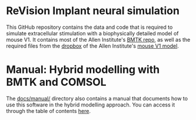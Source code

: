 # ReVision Implant neural simulation


This GitHub repository contains the data and code that is required to simulate extracellular stimulation with a biophysically detailed model of mouse V1. It contains most of the Allen Institute's [BMTK repo](https://www.github.com/AllenInstitute/bmtk), as well as the required files from the [dropbox](https://www.dropbox.com/sh/w5u31m3hq6u2x5m/AACpYpeWnm6s_qJDpmgrYgP7a?dl=0) of the Allen Institute's [mouse V1 model](https://portal.brain-map.org/explore/models/mv1-all-layers). 

# Manual: Hybrid modelling with BMTK and COMSOL

The [docs/manual/](docs/manual/) directory also contains a manual that documents how to use this software in the hybrid modelling approach. You can access it through the table of contents [here](docs/manual/README.md).